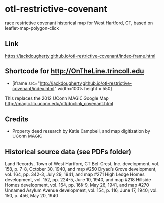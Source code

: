 # otl-restrictive-covenant
race restrictive covenant historical map for West Hartford, CT, based on leaflet-map-polygon-click

## Link
https://jackdougherty.github.io/otl-restrictive-covenant/index-frame.html

## Shortcode for http://OnTheLine.trincoll.edu
- [iframe src="http://jackdougherty.github.io/otl-restrictive-covenant/index.html" width=100% height = 550]

This replaces the 2012 UConn MAGIC Google Map http://magic.lib.uconn.edu/otl/doclink_covenant.html

## Credits
- Property deed research by Katie Campbell, and map digitization by UConn MAGIC

## Historical source data (see PDFs folder)

Land Records, Town of West Hartford, CT
    Bel-Crest, Inc. development, vol. 158, p. 7-8, October 30, 1940, and map #250
    Dryad’s Grove development, vol. 164, pp. 342-3, July 29, 1941, and map #271
    High Ledge Homes development, vol. 152, pp. 224-5, June 10, 1940, and map #218
    Hillside Homes development, vol. 164, pp. 168-9, May 26, 1941, and map #270
    Unnamed Asylum Avenue development, vol. 154, p. 116, June 17, 1940; vol. 150, p. 456, May 20, 1940
